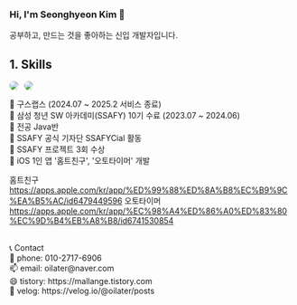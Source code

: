   ### Hi, I'm Seonghyeon Kim 👋

공부하고, 만드는 것을 좋아하는 신입 개발자입니다.

## 1. Skills
<div style="display: flex; gap: 10px;">
  <img src="https://img.shields.io/badge/Unity-555555.svg?style=for-the-badge&logo=unity&logoColor=white" style="border-radius: 10px;" />
  <img src="https://img.shields.io/badge/C sharp%23-239120.svg?style=for-the-badge&logo=csharp&logoColor=white" style="border-radius: 10px;" />
  
</div>


💬 구스랩스 (2024.07 ~ 2025.2 서비스 종료)<br>
💬 삼성 청년 SW 아카데미(SSAFY) 10기 수료 (2023.07 ~ 2024.06)<br>
  🌱 전공 Java반 <br>
  🌱 SSAFY 공식 기자단 SSAFYCial 활동 <br>
  🌱 SSAFY 프로젝트 3회 수상 <br>
  🌱 iOS 1인 앱 '홈트친구', '오토타이머' 개발 <br>

  홈트친구
  https://apps.apple.com/kr/app/%ED%99%88%ED%8A%B8%EC%B9%9C%EA%B5%AC/id6479449596
  오토타이머
  https://apps.apple.com/kr/app/%EC%98%A4%ED%86%A0%ED%83%80%EC%9D%B4%EB%A8%B8/id6741530854

<br>
📞 Contact
<br>
📱 phone: 010-2717-6906 <br>
📫 email: oilater@naver.com <br>
😄 tistory: https://mallange.tistory.com <br>
💬 velog: https://velog.io/@oilater/posts
<!--
**oilater/oilater** is a ✨ _special_ ✨ repository because its `README.md` (this file) appears on your GitHub profile.



- 
- 🌱 I’m currently learning ...
- 👯 I’m looking to collaborate on ...
- 🤔 I’m looking for help with ...
- 💬 Ask me about ...
- 📫 How to reach me: ...

- ⚡ Fun fact: ...
-->
![Anurag's GitHub stats](https://github-readme-stats.vercel.app/api?username=oilater&show_icons=true&theme=radical)
<br>
<br>
[![Solved.ac
프로필](http://mazassumnida.wtf/api/generate_badge?boj=oilater)](https://solved.ac/oilater)

